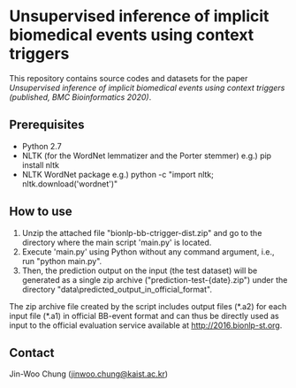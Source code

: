 # Unsupervised inference of implicit biomedical events using context triggers

This repository contains source codes and datasets for the paper *Unsupervised inference of implicit biomedical events using context triggers (published, BMC Bioinformatics 2020)*.


## Prerequisites

+ Python 2.7
+ NLTK (for the WordNet lemmatizer and the Porter stemmer)
  e.g.) pip install nltk
+ NLTK WordNet package
  e.g.) python -c "import nltk; nltk.download('wordnet')"


## How to use

1) Unzip the attached file "bionlp-bb-ctrigger-dist.zip" and go to the directory where the main script 'main.py' is located.
2) Execute 'main.py' using Python without any command argument, i.e., run "python main.py".
3) Then, the prediction output on the input (the test dataset) will be generated as a single zip archive ("prediction-test-{date}.zip") under the directory "data\predicted_output_in_official_format\". 

The zip archive file created by the script includes output files (\*.a2) for each input file (\*.a1) in official BB-event format and can thus be directly used as input to the official evaluation service available at http://2016.bionlp-st.org.


## Contact

Jin-Woo Chung (jinwoo.chung@kaist.ac.kr)

